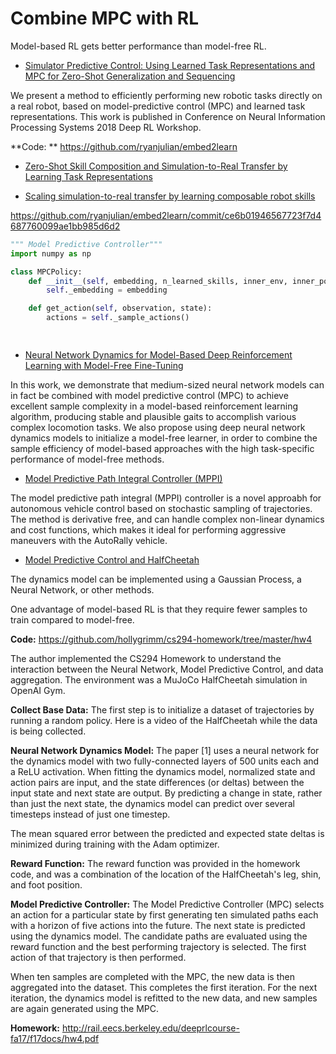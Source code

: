# Combine MPC with RL

Model-based RL gets better performance than model-free RL.

- [Simulator Predictive Control: Using Learned Task Representations and MPC for Zero-Shot Generalization and Sequencing](http://www.cs.columbia.edu/~zhanpeng/publications/mpc_embeddings_nips.pdf)

We present a method to efficiently performing new robotic tasks directly on a real robot, based on model-predictive control (MPC) and learned task representations. This work is published in Conference on Neural Information Processing Systems 2018 Deep RL Workshop.

**Code: ** https://github.com/ryanjulian/embed2learn

- [Zero-Shot Skill Composition and Simulation-to-Real Transfer by Learning Task Representations](https://arxiv.org/pdf/1810.02422.pdf)

- [Scaling simulation-to-real transfer by learning composable robot skills](https://arxiv.org/pdf/1809.10253.pdf)

https://github.com/ryanjulian/embed2learn/commit/ce6b01946567723f7d4687760099ae1bb985d6d2

```python
""" Model Predictive Controller"""
import numpy as np

class MPCPolicy:
    def __init__(self, embedding, n_learned_skills, inner_env, inner_policy, gamma=1., n_sampled_action=50, rollout_length=3):
        self._embedding = embedding

    def get_action(self, observation, state):
        actions = self._sample_actions()

    
```


- [Neural Network Dynamics for Model-Based Deep Reinforcement Learning with Model-Free Fine-Tuning](https://github.com/nagaban2/nn_dynamics)

In this work, we demonstrate that medium-sized neural network models can in fact be combined with model predictive control (MPC) to achieve excellent sample complexity in a model-based reinforcement learning algorithm, producing stable and plausible gaits to accomplish various complex locomotion tasks. We also propose using deep neural network dynamics models to initialize a model-free learner, in order to combine the sample efficiency of model-based approaches with the high task-specific performance of model-free methods.

- [Model Predictive Path Integral Controller (MPPI)](https://github.com/AutoRally/autorally/wiki/Model-Predictive-Path-Integral-Controller-(MPPI))

The model predictive path integral (MPPI) controller is a novel approabh for autonomous vehicle control based on stochastic sampling of trajectories. The method is derivative free, and can handle complex non-linear dynamics and cost functions, which makes it ideal for performing aggressive maneuvers with the AutoRally vehicle.

- [Model Predictive Control and HalfCheetah](https://hollygrimm.com/rl_modelbased)

The dynamics model can be implemented using a Gaussian Process, a Neural Network, or other methods.

One advantage of model-based RL is that they require fewer samples to train compared to model-free. 

**Code:** https://github.com/hollygrimm/cs294-homework/tree/master/hw4

The author implemented the CS294 Homework to understand the interaction between the Neural Network, Model Predictive Control, and data aggregation. The environment was a MuJoCo HalfCheetah simulation in OpenAI Gym.

**Collect Base Data:** The first step is to initialize a dataset of trajectories by running a random policy. Here is a video of the HalfCheetah while the data is being collected.

**Neural Network Dynamics Model:** The paper [1] uses a neural network for the dynamics model with two fully-connected layers of 500 units each and a ReLU activation. When fitting the dynamics model, normalized state and action pairs are input, and the state differences (or deltas) between the input state and next state are output. By predicting a change in state, rather than just the next state, the dynamics model can predict over several timesteps instead of just one timestep.

The mean squared error between the predicted and expected state deltas is minimized during training with the Adam optimizer.

**Reward Function:** The reward function was provided in the homework code, and was a combination of the location of the HalfCheetah's leg, shin, and foot position.

**Model Predictive Controller:** The Model Predictive Controller (MPC) selects an action for a particular state by first generating ten simulated paths each with a horizon of five actions into the future. The next state is predicted using the dynamics model. The candidate paths are evaluated using the reward function and the best performing trajectory is selected. The first action of that trajectory is then performed.

When ten samples are completed with the MPC, the new data is then aggregated into the dataset. This completes the first iteration. For the next iteration, the dynamics model is refitted to the new data, and new samples are again generated using the MPC.

**Homework:** http://rail.eecs.berkeley.edu/deeprlcourse-fa17/f17docs/hw4.pdf

